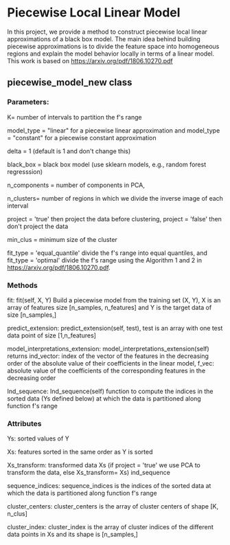 # Piecewise Local Linear Model
In this project, we provide a method to construct piecewise local linear approximations of a black box model. The main idea behind building piecewise approximations is to divide the feature space into homogeneous regions and explain the model behavior locally in terms of a linear model. This work is based on https://arxiv.org/pdf/1806.10270.pdf
## piecewise_model_new class

### Parameters:
K= number of intervals to partition the f's range 

model_type = "linear" for a piecewise linear approximation and model_type = "constant" for a piecewise constant approximation

delta = 1 (default is 1 and don't change this)

black_box = black box model (use sklearn models, e.g., random forest regresssion)

n_components = number of components in PCA, 

n_clusters= number of regions in which we divide the inverse image of each interval

project = 'true' then project the data before clustering, project = 'false' then don't project the data  

min_clus = minimum size of the cluster

fit_type = 'equal_quantile' divide the f's range into equal quantiles, and fit_type = 'optimal' divide the f's range using the Algorithm 1 and 2 in https://arxiv.org/pdf/1806.10270.pdf.

### Methods
fit: fit(self, X, Y) Build a piecewise model from the training set (X, Y), X is an array of features size [n_samples, n_features] and Y  is the target data of size [n_samples,] 

predict_extension: predict_extension(self, test), test is an array with one test data point of size [1,n_features]

model_interpretations_extension: model_interpretations_extension(self) returns ind_vector: index of the vector of the features in the decreasing order of the absolute value of their coefficients in the linear model, f_vec: absolute value of the coefficients of the corresponding features in the decreasing order

Ind_sequence: Ind_sequence(self) function to compute the indices in the sorted data (Ys defined below) at which the data is partitioned along function f's range 



### Attributes
Ys: sorted values of Y

Xs: features sorted in the same order as Y is sorted

Xs_transform: transformed data Xs (if project = 'true' we use PCA to transform the data, else Xs_transform= Xs)
ind_sequence

sequence_indices: sequence_indices is the indices of the sorted data at which the data is partitioned along function f's range

cluster_centers: cluster_centers is the array of cluster centers of shape [K, n_clus]

cluster_index: cluster_index is the array of cluster indices of the different data points in Xs and its shape is [n_samples,] 




